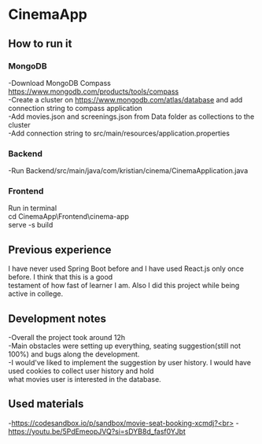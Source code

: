# CinemaApp
## How to run it
### MongoDB 
  -Download MongoDB Compass https://www.mongodb.com/products/tools/compass<br>
  -Create a cluster on https://www.mongodb.com/atlas/database and add connection string to compass application<br>
  -Add movies.json and screenings.json from Data folder as collections to the cluster<br>
  -Add connection string to src/main/resources/application.properties<br>
### Backend 
  -Run Backend/src/main/java/com/kristian/cinema/CinemaApplication.java<br>
### Frontend
  Run in terminal<br>
    cd CinemaApp\Frontend\cinema-app<br>
    serve -s build<br>
## Previous experience
  I have never used Spring Boot before and I have used React.js only once before. I think that this is a good<br>
  testament of how fast of learner I am. Also I did this project while being active in college. <br>
## Development notes
  -Overall the project took around 12h<br>
  -Main obstacles were setting up everything, seating suggestion(still not 100%) and bugs along the development.<br>
  -I would've liked to implement the suggestion by user history. I would have used cookies to collect user history and hold<br>
   what movies user is interested in the database.<br>
## Used materials
  -https://codesandbox.io/p/sandbox/movie-seat-booking-xcmdj?<br>
  -https://youtu.be/5PdEmeopJVQ?si=sDYB8d_fasf0YJbt